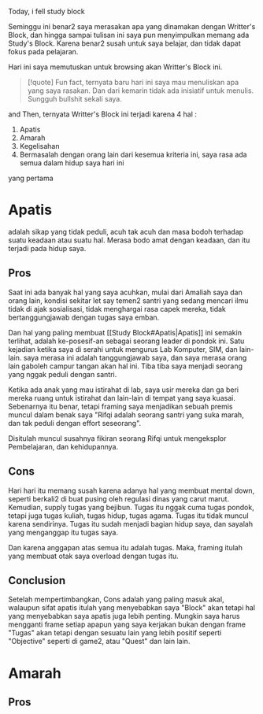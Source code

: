 Today, i fell study block

Seminggu ini benar2 saya merasakan apa yang dinamakan dengan Writter's Block, dan hingga sampai tulisan ini saya pun menyimpulkan memang ada Study's Block. Karena benar2 susah untuk saya belajar, dan tidak dapat fokus pada pelajaran.

Hari ini saya memutuskan untuk browsing akan Writter's Block ini.

>[!quote]
>Fun fact, ternyata baru hari ini saya mau menuliskan apa yang saya rasakan. Dan dari kemarin tidak ada inisiatif untuk menulis. Sungguh bullshit sekali saya.

and Then, ternyata Writter's Block ini terjadi karena 4 hal : 
1. Apatis
2. Amarah
3. Kegelisahan
4. Bermasalah dengan orang lain
dari kesemua kriteria ini, saya rasa ada semua dalam hidup saya hari ini

yang pertama 
# Apatis
adalah sikap yang tidak peduli, acuh tak acuh dan masa bodoh terhadap suatu keadaan atau suatu hal. Merasa bodo amat dengan keadaan, dan itu terjadi pada hidup saya.

## Pros
Saat ini ada banyak hal yang saya acuhkan, mulai dari Amaliah saya dan orang lain, kondisi sekitar let say temen2 santri yang sedang mencari ilmu tidak di ajak sosialisasi, tidak menghargai rasa capek mereka, tidak bertanggungjawab dengan tugas saya emban. 

Dan hal yang paling membuat [[Study Block#Apatis|Apatis]] ini semakin terlihat, adalah ke-posesif-an sebagai seorang leader di pondok ini. Satu kejadian ketika saya di serahi untuk mengurus Lab Komputer, SIM, dan lain-lain. saya merasa ini adalah tanggungjawab saya, dan saya merasa orang lain gaboleh campur tangan akan hal ini. Tiba tiba saya menjadi seorang yang nggak peduli dengan santri.

Ketika ada anak yang mau istirahat di lab, saya usir mereka dan ga beri mereka ruang untuk istirahat dan lain-lain di tempat yang saya kuasai. Sebenarnya itu benar, tetapi framing saya menjadikan sebuah premis muncul dalam benak saya "Rifqi adalah seorang santri yang suka marah, dan tak peduli dengan effort seseorang".

Disitulah muncul susahnya fikiran seorang Rifqi untuk mengeksplor Pembelajaran, dan kehidupannya.

## Cons
Hari hari itu memang susah karena adanya hal yang membuat mental down, seperti berkali2 di buat pusing oleh regulasi dinas yang carut marut. Kemudian, supply tugas yang bejibun. Tugas itu nggak cuma tugas pondok, tetapi juga tugas kuliah, tugas hidup, tugas agama. Tugas itu tidak muncul karena sendirinya. Tugas itu sudah menjadi bagian hidup saya, dan sayalah yang menganggap itu tugas saya.

Dan karena anggapan atas semua itu adalah tugas. Maka, framing itulah yang membuat otak saya overload dengan tugas itu.

## Conclusion
Setelah mempertimbangkan, Cons adalah yang paling masuk akal, walaupun sifat apatis itulah yang menyebabkan saya "Block" akan tetapi hal yang menyebabkan saya apatis juga lebih penting. Mungkin saya harus mengganti frame setiap apapun yang saya kerjakan bukan dengan frame "Tugas" akan tetapi dengan sesuatu lain yang lebih positif seperti "Objective" seperti di game2, atau "Quest" dan lain lain.

# Amarah
## Pros
